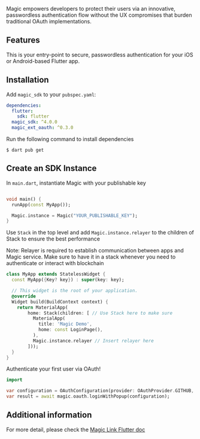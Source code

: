 Magic empowers developers to protect their users via an innovative, passwordless authentication flow without the UX compromises that burden traditional OAuth implementations.

## Features

This is your entry-point to secure, passwordless authentication for your iOS or Android-based Flutter app.

## Installation

Add `magic_sdk` to your `pubspec.yaml`:

```yaml
dependencies:
  flutter:
    sdk: flutter
  magic_sdk: ^4.0.0
  magic_ext_oauth: ^0.3.0
```

Run the following command to install dependencies

```text
$ dart pub get
```

## Create an SDK Instance

In `main.dart`, instantiate Magic with your publishable key

```dart

void main() {
  runApp(const MyApp());

  Magic.instance = Magic("YOUR_PUBLISHABLE_KEY");
}
```

Use `Stack` in the top level and add `Magic.instance.relayer` to the children of Stack to ensure the best performance

Note: Relayer is required to establish communication between apps and Magic service. Make sure to have it in a stack whenever you need to authenticate or interact with blockchain

```dart
class MyApp extends StatelessWidget {
  const MyApp({Key? key}) : super(key: key);

  // This widget is the root of your application.
  @override
  Widget build(BuildContext context) {
    return MaterialApp(
        home: Stack(children: [ // Use Stack here to make sure
          MaterialApp(
            title: 'Magic Demo',
            home: const LoginPage(),
          ),
          Magic.instance.relayer // Insert relayer here
        ]));
  }
}
```

Authenticate your first user via OAuth!

```dart
import 

var configuration = OAuthConfiguration(provider: OAuthProvider.GITHUB, redirectURI: 'YOUR_APP_SCHEME://');
var result = await magic.oauth.loginWithPopup(configuration);
```

## Additional information

For more detail, please check the [Magic Link Flutter doc](https://magic.link/docs/login-methods/email/integration/flutter)
